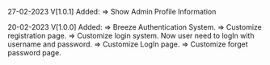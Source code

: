 27-02-2023 V[1.0.1]
Added:
=> Show Admin Profile Information


20-02-2023 V[1.0.0]
Added:
=> Breeze Authentication System.
=> Customize registration page.
=> Customize login system. Now user need to logIn with username and password.
=> Customize LogIn page. 
=> Customize forget password page.
